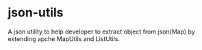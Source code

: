 # json-utils
A json utility to help developer to extract object from json(Map) by extending apche MapUtils and ListUtils.

